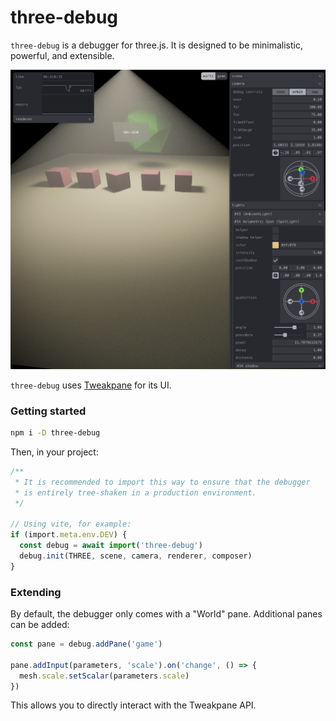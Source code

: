 # three-debug

`three-debug` is a debugger for three.js. It is designed to be minimalistic, powerful, and extensible.

![A screenshot of three-debug in action](/assets/screen1.png)

`three-debug` uses [Tweakpane](https://cocopon.github.io/tweakpane/) for its UI.

### Getting started

```bash
npm i -D three-debug
```

Then, in your project:

```ts
/**
 * It is recommended to import this way to ensure that the debugger
 * is entirely tree-shaken in a production environment.
 */

// Using vite, for example:
if (import.meta.env.DEV) {
  const debug = await import('three-debug')
  debug.init(THREE, scene, camera, renderer, composer)
}
```

### Extending

By default, the debugger only comes with a "World" pane. Additional panes can be added:

```ts
const pane = debug.addPane('game')

pane.addInput(parameters, 'scale').on('change', () => {
  mesh.scale.setScalar(parameters.scale)
})
```

This allows you to directly interact with the Tweakpane API.
